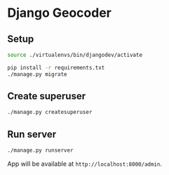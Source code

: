 Django Geocoder
====

Setup
----

```bash
source ./virtualenvs/bin/djangodev/activate

pip install -r requirements.txt
./manage.py migrate
```

Create superuser
----

```bash
./manage.py createsuperuser
```

Run server
----

```bash
./manage.py runserver
```

App will be available at `http://localhost:8000/admin`.

